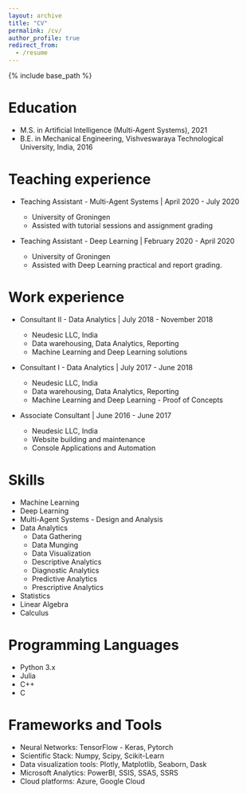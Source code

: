 ```yaml
---
layout: archive
title: "CV"
permalink: /cv/
author_profile: true
redirect_from:
  - /resume
---
```


{% include base_path %}

Education
======
* M.S. in Artificial Intelligence (Multi-Agent Systems), 2021
* B.E. in Mechanical Engineering, Vishveswaraya Technological University, India, 2016


Teaching experience
======
* Teaching Assistant - Multi-Agent Systems |  April 2020 - July 2020
  * University of Groningen
  * Assisted with tutorial sessions and assignment grading

* Teaching Assistant - Deep Learning |  February 2020 - April 2020
  * University of Groningen
  * Assisted with Deep Learning practical and report grading.


Work experience
======
* Consultant II - Data  Analytics |  July 2018 - November 2018
  * Neudesic LLC, India
  * Data warehousing, Data Analytics, Reporting
  * Machine Learning and Deep Learning solutions

* Consultant I - Data Analytics | July 2017 - June 2018
  * Neudesic LLC, India
  * Data warehousing, Data Analytics, Reporting
  * Machine Learning and Deep Learning - Proof of Concepts

* Associate Consultant | June 2016 - June 2017
  * Neudesic LLC, India
  * Website building and maintenance
  * Console Applications and Automation
  
Skills
======
* Machine Learning
* Deep Learning
* Multi-Agent Systems - Design and Analysis
* Data Analytics
  * Data Gathering
  * Data Munging
  * Data Visualization
  * Descriptive Analytics
  * Diagnostic Analytics
  * Predictive Analytics
  * Prescriptive Analytics
* Statistics
* Linear Algebra
* Calculus

Programming Languages
======
* Python 3.x
* Julia
* C++
* C

Frameworks and Tools
======
* Neural Networks: TensorFlow - Keras, Pytorch
* Scientific Stack: Numpy, Scipy, Scikit-Learn
* Data visualization tools: Plotly, Matplotlib, Seaborn, Dask
* Microsoft Analytics: PowerBI, SSIS, SSAS, SSRS
* Cloud platforms: Azure, Google Cloud


<!-- Publications
======
  <ul>{% for post in site.publications %}
    {% include archive-single-cv.html %}
  {% endfor %}</ul> -->
  
<!-- Talks
======
  <ul>{% for post in site.talks %}
    {% include archive-single-talk-cv.html %}
  {% endfor %}</ul> -->
  
<!-- Open Source Contributions
======
  <ul>{% for post in site.teaching %}
    {% include archive-single-cv.html %}
  {% endfor %}</ul> -->
  
